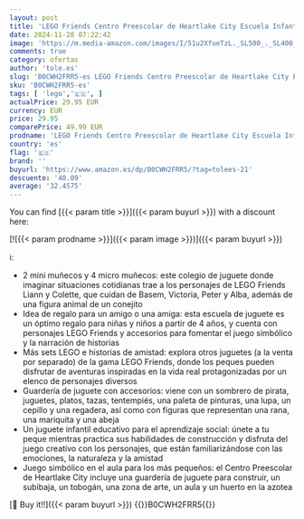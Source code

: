 ```yaml
---
layout: post
title: 'LEGO Friends Centro Preescolar de Heartlake City Escuela Infantil de Juguete con Tobogán y Subibaja  Regalo para Niñas y Niños de 4 Años o Más  2 Mini Muñecas y 4 Micro Muñecos 42636'
date: 2024-11-28 07:22:42
image: 'https://m.media-amazon.com/images/I/51u2XfueTzL._SL500_._SL400_.jpg'
comments: true
category: ofertas
author: 'tole.es'
slug: 'B0CWH2FRR5-es LEGO Friends Centro Preescolar de Heartlake City Escuela...'
sku: 'B0CWH2FRR5-es'
tags: [ 'lego','🇪🇸', ]
actualPrice: 29.95 EUR
currency: EUR
price: 29.95
comparePrice: 49.99 EUR
prodname: 'LEGO Friends Centro Preescolar de Heartlake City Escuela Infantil de Juguete con Tobogán y Subibaja  Regalo para Niñas y Niños de 4 Años o Más  2 Mini Muñecas y 4 Micro Muñecos 42636'
country: 'es'
flag: '🇪🇸'
brand: ''
buyurl: 'https://www.amazon.es/dp/B0CWH2FRR5/?tag=tolees-21'
descuento: '40.09'
average: '32.4575'
---
```


You can find [{{< param title >}}]({{< param buyurl >}}) with a discount here:

[![{{< param prodname >}}]({{< param image >}})]({{< param buyurl >}})

ℹ️:

- 2 mini muñecos y 4 micro muñecos: este colegio de juguete donde imaginar situaciones cotidianas trae a los personajes de LEGO Friends Liann y Colette, que cuidan de Basem, Victoria, Peter y Alba, además de una figura animal de un conejito
- Idea de regalo para un amigo o una amiga: esta escuela de juguete es un óptimo regalo para niñas y niños a partir de 4 años, y cuenta con personajes LEGO Friends y accesorios para fomentar el juego simbólico y la narración de historias
- Más sets LEGO e historias de amistad: explora otros juguetes (a la venta por separado) de la gama LEGO Friends, donde los peques pueden disfrutar de aventuras inspiradas en la vida real protagonizadas por un elenco de personajes diversos
- Guardería de juguete con accesorios: viene con un sombrero de pirata, juguetes, platos, tazas, tentempiés, una paleta de pinturas, una lupa, un cepillo y una regadera, así como con figuras que representan una rana, una mariquita y una abeja
- Un juguete infantil educativo para el aprendizaje social: únete a tu peque mientras practica sus habilidades de construcción y disfruta del juego creativo con los personajes, que están familiarizándose con las emociones, la naturaleza y la amistad
- Juego simbólico en el aula para los más pequeños: el Centro Preescolar de Heartlake City incluye una guardería de juguete para construir, un subibaja, un tobogán, una zona de arte, un aula y un huerto en la azotea

[🛒 Buy it!!]({{< param buyurl >}})
{{<world>}}B0CWH2FRR5{{</world>}}
